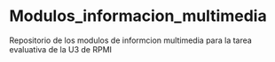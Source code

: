 # Modulos_informacion_multimedia
 Repositorio de los modulos de informcion multimedia para la tarea evaluativa de la U3 de RPMI
